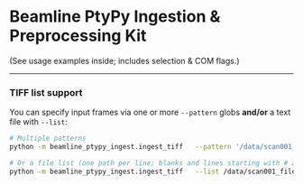 # Beamline PtyPy Ingestion & Preprocessing Kit

(See usage examples inside; includes selection & COM flags.)


---

### TIFF list support
You can specify input frames via one or more `--pattern` globs **and/or** a text file with `--list`:

```bash
# Multiple patterns
python -m beamline_ptypy_ingest.ingest_tiff   --pattern '/data/scan001_*.tif'   --pattern '/data/scan001_extra_*.tif'   --sidecar /data/scan001_sidecar.h5   --output  /data/scan001_std.h5

# Or a file list (one path per line; blanks and lines starting with # are ignored)
python -m beamline_ptypy_ingest.ingest_tiff   --list /data/scan001_files.txt   --sidecar /data/scan001_sidecar.h5   --output /data/scan001_std.h5
```
